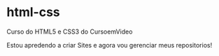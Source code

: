 # html-css
 Curso do HTML5 e CSS3 do CursoemVideo


Estou apredendo a criar Sites e agora vou gerenciar meus repositorios!